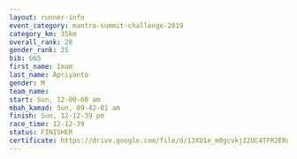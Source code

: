 ```yaml
---
layout: runner-info 
event_category: mantra-summit-challenge-2019 
category_km: 35km 
overall_rank: 28
gender_rank: 25
bib: 665
first_name: Imam
last_name: Apriyanto
gender: M
team_name: 
start: Sun, 12-00-00 am
mbah_kamad: Sun, 09-42-01 am
finish: Sun, 12-12-39 pm
race_time: 12-12-39
status: FINISHER
certificate: https://drive.google.com/file/d/13XU1e_m0gcvkjI2UC4TFR2ERurfzSmRM/view?usp=sharing
---
```

